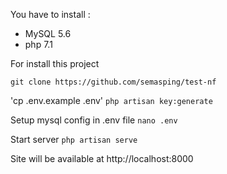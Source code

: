 You have to install :
* MySQL 5.6
* php 7.1

For install this project

`git clone https://github.com/semasping/test-nf`

'cp .env.example .env'
`php artisan key:generate`

Setup mysql config in .env file
`nano .env`
 
Start server
`php artisan serve`


Site will be available at http://localhost:8000





